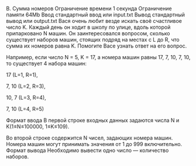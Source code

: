 
B. Сумма номеров
Ограничение времени 	1 секунда
Ограничение памяти 	64Mb
Ввод 	стандартный ввод или input.txt
Вывод 	стандартный вывод или output.txt
Вася очень любит везде искать своё счастливое число K. Каждый день он ходит в школу по улице, вдоль которой припарковано N машин. Он заинтересовался вопросом, сколько существует наборов машин, стоящих подряд на местах с L до R, что сумма их номеров равна K. Помогите Васе узнать ответ на его вопрос.

Например, если число N = 5, K = 17, а номера машин равны 17, 7, 10, 7, 10, то существует 4 набора машин:

17 (L=1, R=1),

7, 10 (L=2, R=3),

10, 7 (L=3, R=4),

7, 10 (L=4, R=5)

Формат ввода
В первой строке входных данных задаются числа N и K(1≤N≤100000, 1≤K≤109).

Во второй строке содержится N чисел, задающих номера машин. Номера машин могут принимать значения от 1 до 999 включительно.
Формат вывода
Необходимо вывести одно число — количество наборов.
